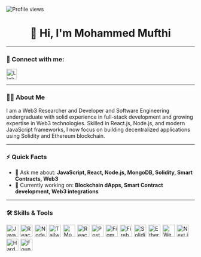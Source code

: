 ![Profile views](https://komarev.com/ghpvc/?username=Mufthi-Alawdeen&label=Profile%20views&color=0e75b6&style=flat)

<div id="toc" align="center">
  <h1>👋 Hi, I'm Mohammed Mufthi</h1>
</div>

---

### 🔗 Connect with me:
<p align="left">
  <a href="https://www.linkedin.com/in/mufthi-alawdeen/" target="_blank">
    <img src="https://img.shields.io/badge/LinkedIn-0077B5?style=for-the-badge&logo=linkedin&logoColor=white" height="28" alt="LinkedIn"/>
  </a>
</p>

---

### 👨‍💻 About Me

I am a Web3 Researcher and Developer and Software Engineering undergraduate with solid experience in full-stack development and growing expertise in Web3 technologies. Skilled in React.js, Node.js, and modern JavaScript frameworks, I now focus on building decentralized applications using Solidity and Ethereum blockchain.

---

### ⚡ Quick Facts

- 💬 Ask me about: **JavaScript, React, Node.js, MongoDB, Solidity, Smart Contracts, Web3**
- 🔭 Currently working on: **Blockchain dApps, Smart Contract development, Web3 integrations**

---

### 🛠️ Skills & Tools

<div style="display: flex; flex-wrap: wrap; gap: 6px; justify-content: left;">
  <img src="https://img.shields.io/badge/JavaScript-F7DF1C?logo=javascript&logoColor=white" height="32" alt="JavaScript"/>
  <img src="https://img.shields.io/badge/React-20232A?logo=react&logoColor=61DAFB" height="32" alt="React"/>
  <img src="https://img.shields.io/badge/Node.js-8CC84B?logo=node.js&logoColor=white" height="32" alt="Node.js"/>
  <img src="https://img.shields.io/badge/Tailwind_CSS-38B2AC?logo=tailwind-css&logoColor=white" height="32" alt="Tailwind CSS"/>
  <img src="https://img.shields.io/badge/MongoDB-4EA94B?logo=mongodb&logoColor=white" height="32" alt="MongoDB"/>
  <img src="https://img.shields.io/badge/React_Native-20232A?logo=react&logoColor=61DAFB" height="32" alt="React Native"/>
  <img src="https://img.shields.io/badge/Postman-FF6C37?logo=postman&logoColor=white" height="32" alt="Postman"/>
  <img src="https://img.shields.io/badge/Figma-F24E1E?logo=figma&logoColor=white" height="32" alt="Figma"/>
  <img src="https://img.shields.io/badge/Firebase-FFCA28?logo=firebase&logoColor=white" height="32" alt="Firebase"/>
  <img src="https://img.shields.io/badge/Solidity-363636?logo=ethereum&logoColor=white" height="32" alt="Solidity"/>
  <img src="https://img.shields.io/badge/Ethereum-3C3C3D?logo=ethereum&logoColor=white" height="32" alt="Ethereum"/>
  <img src="https://img.shields.io/badge/Web3.js-20232A?logo=web3dotjs&logoColor=61DAFB" height="32" alt="Web3.js"/>
  <img src="https://img.shields.io/badge/Next.js-000000?logo=next.js&logoColor=white" height="32" alt="Next.js"/>
  <img src="https://img.shields.io/badge/Hardhat-5252FF?logo=hardhat&logoColor=white" height="32" alt="Hardhat"/>
  <img src="https://img.shields.io/badge/Foundry-000000?logo=ethereum&logoColor=white" height="32" alt="Foundry"/>
</div>

